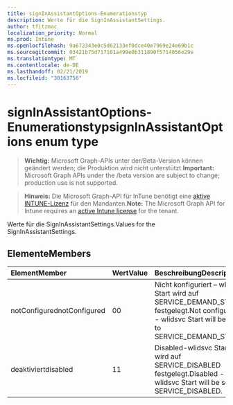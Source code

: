 ```yaml
---
title: signInAssistantOptions-Enumerationstyp
description: Werte für die SignInAssistantSettings.
author: tfitzmac
localization_priority: Normal
ms.prod: Intune
ms.openlocfilehash: 9a672343e0c5d62133ef0dce40e7969e24e69b1c
ms.sourcegitcommit: 03421b75d717101a499e0b311890f5714056e29e
ms.translationtype: MT
ms.contentlocale: de-DE
ms.lasthandoff: 02/21/2019
ms.locfileid: "30163756"
---
```

# <a name="signinassistantoptions-enum-type"></a><span data-ttu-id="63027-103">signInAssistantOptions-Enumerationstyp</span><span class="sxs-lookup"><span data-stu-id="63027-103">signInAssistantOptions enum type</span></span>

> <span data-ttu-id="63027-104">**Wichtig:** Microsoft Graph-APIs unter der/Beta-Version können geändert werden; die Produktion wird nicht unterstützt.</span><span class="sxs-lookup"><span data-stu-id="63027-104">**Important:** Microsoft Graph APIs under the /beta version are subject to change; production use is not supported.</span></span>

> <span data-ttu-id="63027-105">**Hinweis:** Die Microsoft Graph-API für InTune benötigt eine [aktive INTUNE-Lizenz](https://go.microsoft.com/fwlink/?linkid=839381) für den Mandanten.</span><span class="sxs-lookup"><span data-stu-id="63027-105">**Note:** The Microsoft Graph API for Intune requires an [active Intune license](https://go.microsoft.com/fwlink/?linkid=839381) for the tenant.</span></span>

<span data-ttu-id="63027-106">Werte für die SignInAssistantSettings.</span><span class="sxs-lookup"><span data-stu-id="63027-106">Values for the SignInAssistantSettings.</span></span>

## <a name="members"></a><span data-ttu-id="63027-107">Elemente</span><span class="sxs-lookup"><span data-stu-id="63027-107">Members</span></span>
|<span data-ttu-id="63027-108">Element</span><span class="sxs-lookup"><span data-stu-id="63027-108">Member</span></span>|<span data-ttu-id="63027-109">Wert</span><span class="sxs-lookup"><span data-stu-id="63027-109">Value</span></span>|<span data-ttu-id="63027-110">Beschreibung</span><span class="sxs-lookup"><span data-stu-id="63027-110">Description</span></span>|
|:---|:---|:---|
|<span data-ttu-id="63027-111">notConfigured</span><span class="sxs-lookup"><span data-stu-id="63027-111">notConfigured</span></span>|<span data-ttu-id="63027-112">0</span><span class="sxs-lookup"><span data-stu-id="63027-112">0</span></span>|<span data-ttu-id="63027-113">Nicht konfiguriert – wlidsvc Start wird auf SERVICE_DEMAND_START festgelegt.</span><span class="sxs-lookup"><span data-stu-id="63027-113">Not configured - wlidsvc Start will be set to SERVICE_DEMAND_START.</span></span>|
|<span data-ttu-id="63027-114">deaktiviert</span><span class="sxs-lookup"><span data-stu-id="63027-114">disabled</span></span>|<span data-ttu-id="63027-115">1</span><span class="sxs-lookup"><span data-stu-id="63027-115">1</span></span>|<span data-ttu-id="63027-116">Disabled-wlidsvc Start wird auf SERVICE_DISABLED festgelegt.</span><span class="sxs-lookup"><span data-stu-id="63027-116">Disabled - wlidsvc Start will be set to SERVICE_DISABLED.</span></span>|





